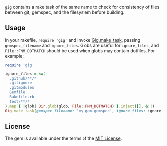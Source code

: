 `gig` contains a rake task of the same name to check for consistency of files between git, gemspec, and the filesystem before building.

## Usage

In your rakefile, `require 'gig'` and invoke [Gig.make_task](https://rubydoc.info/gems/gig/Gig), passing `gemspec_filename` and `ignore_files`. Globs are useful for `ignore_files`, and `File::FNM_DOTMATCH` should be used when globs may contain dotfiles. For example:

```ruby
require 'gig'

ignore_files = %w(
  .github/**/*
  .gitignore
  .gitmodules
  Gemfile
  Rakefile.rb
  test/**/*
).map { |glob| Dir.glob(glob, File::FNM_DOTMATCH) }.inject([], &:|)
Gig.make_task(gemspec_filename: 'my_gem.gemspec', ignore_files: ignore_files)
```

## License

The gem is available under the terms of the [MIT License](https://opensource.org/licenses/MIT).

